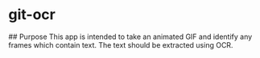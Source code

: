 # git-ocr

## Purpose
This app is intended to take an animated GIF and identify any frames which contain text. The text should be extracted using OCR.